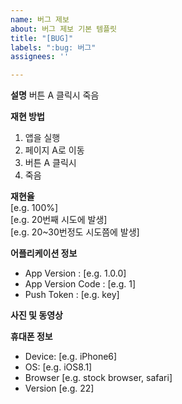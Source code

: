```yaml
---
name: 버그 제보
about: 버그 제보 기본 템플릿
title: "[BUG]"
labels: ":bug: 버그"
assignees: ''

---
```


**설명**
버튼 A 클릭시 죽음

**재현 방법**

1. 앱을 실행
2. 페이지 A로 이동
3. 버튼 A 클릭시
4. 죽음

**재현율**  
[e.g. 100%]  
[e.g. 20번째 시도에 발생]  
[e.g. 20~30번정도 시도쯤에 발생]

**어플리케이션 정보**

- App Version : [e.g. 1.0.0]
- App Version Code : [e.g. 1]
- Push Token : [e.g. key]

**사진 및 동영상**

**휴대폰 정보**

- Device: [e.g. iPhone6]
- OS: [e.g. iOS8.1]
- Browser [e.g. stock browser, safari]
- Version [e.g. 22]
